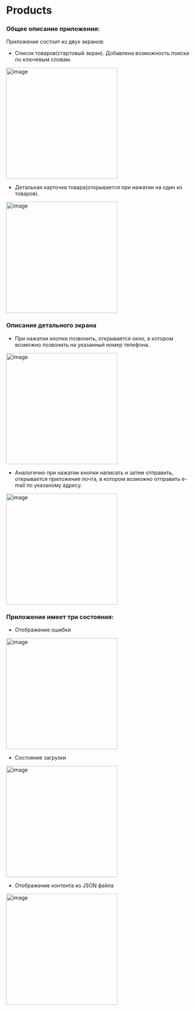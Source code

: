 # Products
### Общее описание приложения:
Приложение состоит из двух экранов:
- Список товаров(стартовый экран). Добавлена возможность поиска по ключевым словам.
<img width="300" alt="image" src="https://github.com/prometey118/Products/assets/123263657/ec47dae6-6105-4ce5-a9c7-1a17502fc917">

- Детальная карточка товара(открывается при нажатии на один из товаров).
  
<img width="300" alt="image" src="https://github.com/prometey118/Products/assets/123263657/4d01b639-f335-4a09-a589-24e498a61f67">

### Описание детального экрана
- При нажатии кнопки позвонить, открывается окно, в котором возможно позвонить на указанный номер телефона.

<img width="300" alt="image" src="https://github.com/prometey118/Products/assets/123263657/4be854ca-d461-4ee4-921e-d7c74f469328">

- Аналогично при нажатии кнопки написать и затем отправить, открывается приложение почта, в котором возможно отправить e-mail по указаному адресу.

<img width="300" alt="image" src="https://github.com/prometey118/Products/assets/123263657/8ef1fb8f-2f3d-4b6f-8974-c451dddd38d6">


### Приложение имеет три состояния:
- Отображение ошибки

<img width="300" alt="image" src="https://github.com/prometey118/Products/assets/123263657/e3d588e5-cd2c-46fe-b864-c02d4db90455">

- Состояние загрузки

<img width="300" alt="image" src="https://github.com/prometey118/Products/assets/123263657/60b1952d-695d-47b8-883e-2768b55d4078">

- Отображение контента из JSON файла

<img width="300" alt="image" src="https://github.com/prometey118/Products/assets/123263657/ec47dae6-6105-4ce5-a9c7-1a17502fc917">

